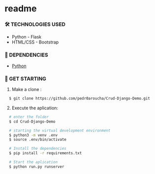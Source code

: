 # readme

### 🛠 TECHNOLOGIES USED
<ul>
  <li>Python - Flask </li>
  <li>HTML/CSS - Bootstrap </li>
</ul>

### 🧰 DEPENDENCIES
<ul>
  <li> <a href="https://www.python.org/downloads/"> Python </a> </li>
</ul>

### 🚀 GET STARTING

1. Make a clone :

```sh
  $ git clone https://github.com/pedr0aroucha/Crud-Django-Demo.git
```

2. Execute the aplication:

```sh
  # enter the folder
  $ cd Crud-Django-Demo

  # starting the virtual development environment
  $ python3 -m venv .env
  $ source .env/bin/activate

  # Install the dependencies
  $ pip install -r requirements.txt

  # Start the aplication
  $ python run.py runserver

```